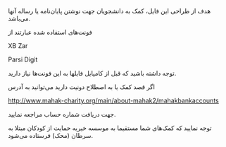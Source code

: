 هدف از طراحی این فایل، کمک به دانشجویان جهت نوشتن ‌پایان‌نامه یا رساله آنها می‌باشد. 

فونت‌های استفاده شده عبارتند از 

XB Zar

Parsi Digit

توجه داشته باشید که قبل از کامپایل فایلها به این فونت‌ها نیاز دارید.



اگر قصد کمک یا به اصطلاح دونیت دارید می‌توانید به آدرس

 
http://www.mahak-charity.org/main/about-mahak2/mahakbankaccounts

جهت دریافت شماره حساب مراجعه نمایید. 

توجه نمایید که کمک‌های شما مستقیما به موسسه خیریه حمایت از کودکان مبتلا به سرطان (محک) فرستاده می‌شود.
